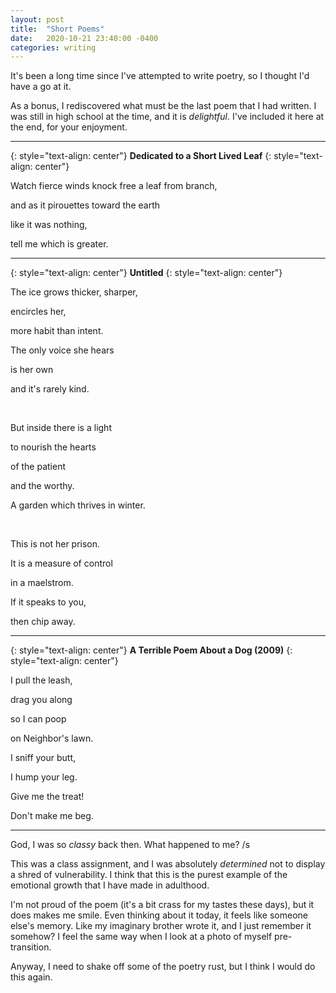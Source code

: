 ```yaml
---
layout: post
title:  "Short Poems"
date:   2020-10-21 23:40:00 -0400
categories: writing
---
```



It's been a long time since I've attempted to write poetry, so I thought
I'd have a go at it.

As a bonus, I rediscovered what must be the last poem that I had written. I was still in high school at the time, and it is *delightful*. I've included it here at the end, for your enjoyment.
<!--more-->

---
{: style="text-align: center"}
**Dedicated to a Short Lived Leaf**
{: style="text-align: center"}

Watch fierce winds knock free a leaf from branch,

and as it pirouettes toward the earth

like it was nothing,

tell me which is greater.

---

{: style="text-align: center"}
**Untitled**
{: style="text-align: center"}

The ice grows thicker, sharper,

encircles her,

more habit than intent.

The only voice she hears

is her own

and it's rarely kind.

<br>

But inside there is a light

to nourish the hearts

of the patient

and the worthy.

A garden which thrives in winter.

<br>

This is not her prison.

It is a measure of control

in a maelstrom.

If it speaks to you,

then chip away.

---

{: style="text-align: center"}
**A Terrible Poem About a Dog (2009)**
{: style="text-align: center"}

I pull the leash,

drag you along

so I can poop

on Neighbor's lawn.

I sniff your butt,

I hump your leg.

Give me the treat!

Don't make me beg.

---

God, I was so *classy* back then. What happened to me? /s

This was a class assignment, and I was absolutely *determined* not to display a shred of vulnerability. I think that this is the purest example of the emotional growth that I have made in adulthood.

I'm not proud of the poem (it's a bit crass for my tastes these days), but it does makes me smile. Even thinking about it today, it feels like someone else's memory. Like my imaginary brother wrote it, and I just remember it somehow? I feel the same way when I look at a photo of myself pre-transition.

Anyway, I need to shake off some of the poetry rust, but I think I would do this again.
